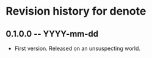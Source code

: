 # Revision history for denote

## 0.1.0.0 -- YYYY-mm-dd

* First version. Released on an unsuspecting world.

